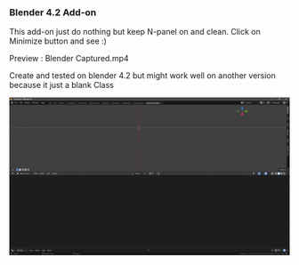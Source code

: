 ### Blender 4.2 Add-on

This add-on just do nothing but keep N-panel on and clean. Click on Minimize button and see :)

Preview : Blender Captured.mp4

Create and tested on blender 4.2 but might work well on another version because it just a blank Class

![Preview](https://github.com/thojnaem/Blender/blob/main/Blank%20addon.png?raw=true)
